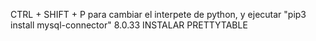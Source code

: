 CTRL + SHIFT + P para cambiar el interpete de python, y ejecutar "pip3 install mysql-connector" 8.0.33
INSTALAR PRETTYTABLE